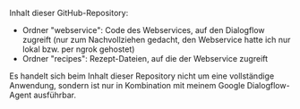 Inhalt dieser GitHub-Repository:
- Ordner "webservice": Code des Webservices, auf den Dialogflow zugreift (nur zum Nachvollziehen gedacht, den Webservice hatte ich nur lokal bzw. per ngrok gehostet)
- Ordner "recipes": Rezept-Dateien, auf die der Webservice zugreift

Es handelt sich beim Inhalt dieser Repository nicht um eine vollständige Anwendung, sondern ist nur in Kombination mit meinem Google Dialogflow-Agent ausführbar.
